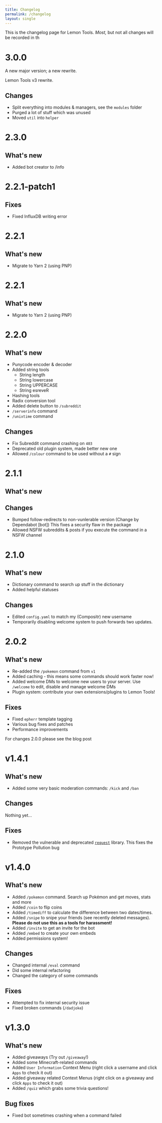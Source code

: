 ```yaml
---
title: Changelog
permalink: /changelog
layout: single
---
```


This is the changelog page for Lemon Tools. _Most,_ but not all changes will be recorded in th

# 3.0.0

A new major version; a new rewrite.

Lemon Tools v3 rewrite.

## Changes
- Split everything into modules & managers, see the `modules` folder
- Purged a lot of stuff which was unused
- Moved `util` into `helper`

# 2.3.0

## What's new
- Added bot creator to /info

# 2.2.1-patch1

## Fixes
- Fixed InfluxDB writing error

# 2.2.1

## What's new
- Migrate to Yarn 2 (using PNP)



# 2.2.1

## What's new
- Migrate to Yarn 2 (using PNP)


# 2.2.0

## What's new

- Punycode encoder & decoder
- Added string tools
  - String length
  - String lowercase
  - String UPPERCASE
  - String esreveR
- Hashing tools
- Radix conversion tool
- Added delete button to `/subreddit`
- `/serverinfo` command
- `/unixtime` command

## Changes

- Fix Subreddit command crashing on `403`
- Deprecated old plugin system, made better new one
- Allowed `/colour` command to be used without a `#` sign


# 2.1.1

## What's new

## Changes

- Bumped follow-redirects to non-vunlerable version (Change by Dependabot [bot]) This fixes a security flaw in the package
- Allowed NSFW subreddits & posts if you execute the command in a NSFW channel 

# 2.1.0

## What's new

- Dictionary command to search up stuff in the dictionary
- Added helpful statuses

## Changes

- Edited `config.yaml` to match my (Compositr) new username
- Temporarily disabling welcome system to push forwards two updates.

# 2.0.2

## What's new

- Re-added the `/pokemon` command from `v1`
- Added caching - this means some commands should work faster now!
- Added welcome DMs to welcome new users to your server. Use `/welcome` to edit, disable and manage welcome DMs
- Plugin system: contribute your own extensions/plugins to Lemon Tools!

## Fixes

- Fixed `epherr` template tagging
- Various bug fixes and patches
- Performance improvements

For changes 2.0.0 please see the blog post

# v1.4.1

## What's new

- Added some very basic moderation commands: `/kick` and `/ban`

## Changes

Nothing yet...

## Fixes

- Removed the vulnerable and deprecated [`request`](https://www.npmjs.com/package/request) library. This fixes the Prototype Pollution bug

# v1.4.0

## What's new

- Added `/pokemon` command. Search up Pokémon and get moves, stats and more
- Added `/coin` to flip coins
- Added `/timediff` to calculate the difference between two dates/times.
- Added `/snipe` to snipe your friends (see recently deleted messages). **Please do not use this as a tools for harassment!**
- Added `/invite` to get an invite for the bot
- Added `/embed` to create your own embeds
- Added permissions system!

## Changes

- Changed internal `/eval` command
- Did some internal refactoring
- Changed the category of some commands

## Fixes

- Attempted to fix internal security issue
- Fixed broken commands (`/dadjoke`)

# v1.3.0

## What's new

- Added giveaways (Try out `/giveaway`!)
- Added some Minecraft-related commands
- Added `User Information` Context Menu (right click a username and click `Apps` to check it out)
- Added giveaway related Context Menus (right click on a giveaway and click `Apps` to check it out)
- Added `/quiz` which grabs some trivia questions!

## Bug fixes

- Fixed bot sometimes crashing when a command failed
